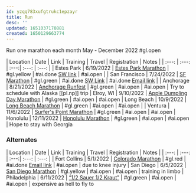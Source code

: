 ```yaml
---
id: yzqq783xufgtrukc1epzayr
title: Run
desc: ''
updated: 1651037170881
created: 1650129663774
---
```


 Run one marathon each month May - December 2022 #gl.open

| Location | Date | Link | Training | Travel | Registration | Notes |
| :---: | :---: | :---:| :---: | :---: |
| Estes Park | 6/19/2022 | [Estes Park Marathon](https://www.epmarathon.org/) | #gl.yellow | #ai.done [SW link](https://www.southwest.com/air/manage-reservation/view.html?hash=c7558dfb-36ed-43bd-8807-8ee5fcb84bad&searchToken=xoVqej8aVbQ280IYzErlJ9Xfz-X4GB4nehc5sWbBvjR_Hz7QlCuzJm0NRCxSYs6_R5cwaLOuVaT1S1bZ5OURn0KE1iN-hBj8-6_RFCdm8BP1ZjRgRkTe9ZnkS1-x066gUCztuSLGL3nYR0I%3D) | #ai.open |
| San Francisco | 7/24/2022 | [SF Marathon](https://www.thesfmarathon.com/?&utm_source=google&utm_medium=cpc&utm_campaign=15585451121&utm_term=san%20francisco%20marathon%202022&utm_content=136421448452&gclid=CjwKCAjw9e6SBhB2EiwA5myr9msxlrVcidQpUgDDLP5xkJQOHuswpoykghqXFohM18736zTQvqjB5hoCkWEQAvD_BwE&gclid=CjwKCAjw9e6SBhB2EiwA5myr9msxlrVcidQpUgDDLP5xkJQOHuswpoykghqXFohM18736zTQvqjB5hoCkWEQAvD_BwE&gclsrc=aw.ds) | #gl.green | #ai.done [SW Link](https://www.southwest.com/air/manage-reservation/view.html?hash=b02c9cfd-a5f2-4ed8-b286-62e698379f51&searchToken=OkI1f10HZRK14gheDAR5zwgKMyDhw_RyuvflEcoD1JeueBrW3CoNPIn2c41kQnRpor-21uAuxgFl0aoExujN1GCcqmLVMEDnMGp4WdpqtjYmXqxK7ChSxVeG5JTG5umQwEEfGVuS7KwHKwM%3D) | #ai.done [Email link](https://mail.google.com/mail/u/0/#inbox/FMfcgzGpFgpcrgTRtTmZnjcxkhLjHlSK) |
| Anchorage | 8/21/2022 | [Anchorage Runfest](http://www.anchoragerunfest.org/pages/races/marathon.php#courseoverview) | #gl.green | #ai.open  | #ai.open | Try to schedule with Alaska [[pl.np]] trip
| Elroy, WI | 9/10/2022 | [Apple Dumpling Day Marathon](https://www.appledumplingdayraces.com/marathon) | #gl.green | #ai.open | #ai.open
| Long Beach | 10/9/2022 | [Long Beach Marathon](https://www.runlongbeach.com/events/marathon/) | #gl.green | #ai.open | #ai.open |
| Ventura | 11/6/2022 | [Surfer's Point Marathon](https://www.runlongbeach.com/events/marathon/) | #gl.green | #ai.open | #ai.open
| Honolulu | 12/11/2022 | [Honolulu Marathon](https://www.honolulumarathon.org/) | #gl.green | #ai.open | #ai.open | Hope to stay with Georgia
### Alternates
| Location | Date | Link | Training | Travel | Registration | Notes |
| :---: | :---: | :---:| :---: | :---: |
| Fort Collins | 5/1/2022 | [Colorado Marathon](https://comarathon.com/raceinfo) | #gl.red | #ai.done [Email link](https://mail.google.com/mail/u/0/#search/denver/FMfcgzGmvpGDrwLWnvjkBXXGhMGQWtlV) | #ai.open | due to knee injury
| San Diego | 6/5/2022 | [San Diego Marathon](https://www.runrocknroll.com/san-diego-register?gclid=CjwKCAjw3cSSBhBGEiwAVII0Z8TZU9-DQgV-w_k8t4w-rM_z53pwHixmaupEw4pMrmuLCJ5J46g31xoCCz8QAvD_BwE&gclsrc=aw.ds#register) | #gl.yellow | #ai.open | #ai.open | training in limbo
| Philadelphia | 6/11/2022 | [“1/2 Sauer 1/2 Kraut”](http://www.uberendurancesports.com/races.html) | #gl.green | #ai.open | #ai.open | expensive as hell to fly to
